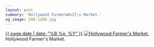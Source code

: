 ```yaml
---
layout: post
summary: 'Hollywood Farmer&#x27;s Market.'
og_image: 248-1280.jpg
---
```


<p>
  <time><a href="/248">{{ page.date | date: "%B %e, %Y" }}</a></time>
  <a href="/248"><img src="{{ site.assets_url }}/248-640.jpg" srcset="{{ site.assets_url }}/248-1280.jpg 1280w, {{ site.assets_url }}/248-960.jpg 960w, {{ site.assets_url }}/248-640.jpg 640w, {{ site.assets_url }}/248-320.jpg 320w" sizes="(min-width: 700px) 50vw, calc(100vw - 2rem)" alt="Hollywood Farmer&#x27;s Market." /></a>
  <span>Hollywood Farmer&#x27;s Market.</span>
</p>
